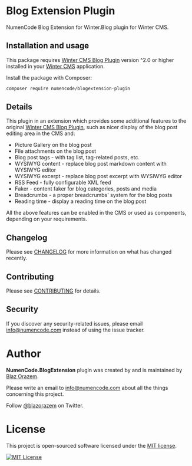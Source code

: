 # Blog Extension Plugin

NumenCode Blog Extension for Winter.Blog plugin for Winter CMS.

## Installation and usage

This package requires [Winter CMS Blog Plugin](https://github.com/wintercms/wn-blog-plugin) version ^2.0 or higher
installed in your [Winter CMS](https://wintercms.com/) application.

Install the package with Composer:

```bash
composer require numencode/blogextension-plugin
```

## Details

This plugin in an extension which provides some additional features to the original [Winter CMS Blog Plugin](https://github.com/wintercms/wn-blog-plugin),
such as nicer display of the blog post editing area in the CMS and:

- Picture Gallery on the blog post
- File attachments on the blog post
- Blog post tags - with tag list, tag-related posts, etc.
- WYSIWYG content - replace blog post markdown content with WYSIWYG editor
- WYSIWYG excerpt - replace blog post excerpt with WYSIWYG editor
- RSS Feed - fully configurable XML feed
- Faker - content faker for blog categories, posts and media
- Breadcrumbs - a proper breadcrumbs' system for the blog posts
- Reading time - display a reading time on the blog post

All the above features can be enabled in the CMS or used as components, depending on your requirements.

## Changelog

Please see [CHANGELOG](CHANGELOG.md) for more information on what has changed recently.

## Contributing

Please see [CONTRIBUTING](CONTRIBUTING.md) for details.

## Security

If you discover any security-related issues, please email info@numencode.com instead of using the issue tracker.

# Author

**NumenCode.BlogExtension** plugin was created by and is maintained by [Blaz Orazem](https://www.orazem.si/).

Please write an email to info@numencode.com about all the things concerning this project.

Follow [@blazorazem](https://twitter.com/blazorazem) on Twitter.

# License

This project is open-sourced software licensed under the [MIT license](https://opensource.org/licenses/MIT).

[![MIT License](https://img.shields.io/github/license/numencode/blogextension-plugin?label=License&color=blue&style=flat-square&cacheSeconds=600)](https://github.com/numencode/blogextension-plugin/blob/master/LICENSE.md)
